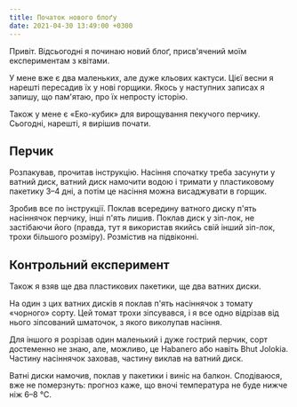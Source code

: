 ```yaml
---
title: Початок нового блоґу
date: 2021-04-30 13:49:00 +0300
---
```


Привіт. Відсьогодні я починаю новий блоґ, присв'ячений моїм експериментам з квітами.

У мене вже є два маленьких, але дуже кльових кактуси. Цієї весни я нарешті пересадив їх у нові горщики. Якось у наступних записах я запишу, що пам'ятаю, про їх непросту історію.

Також у мене є «Еко-кубик» для вирощування пекучого перчику. Сьогодні, нарешті, я вирішив почати.


Перчик
------

Розпакував, прочитав інструкцію. Насіння спочатку треба засунути у ватний диск, ватний диск намочити водою і тримати у пластиковому пакетику 3–4 дні, а потім це насіння можна висаджувати в горщик.

Зробив все по інструкції. Поклав всередину ватного диску п'ять насіннячок перчику, інші п'ять лишив. Поклав диск у зіп-лок, не застібаючи його (правда, тут я використав якийсь свій інший зіп-лок, трохи більшого розміру). Розмістив на підвіконні.


Контрольний експеримент
-----------------------

Також я взяв ще два пластикових пакетики, ще два ватних диски.

На один з цих ватних дисків я поклав п'ять насіннячок з томату «чорного» сорту. Цей томат трохи зіпсувався, і я все одно відрізав від нього зіпсований шматочок, з якого виколупав насіння.

Для іншого я розрізав один маленький і дуже гострий перчик, сорт достеменно не знаю, але, можливо, це Habanero або навіть Bhut Jolokia. Частину насіннячок заховав, частину виклав на ватний диск.

Ватні диски намочив, поклав у пакетики і виніс на балкон. Сподіваюся, вже не померзнуть: прогноз каже, що вночі температура не буде нижче ніж 6–8 °C.
